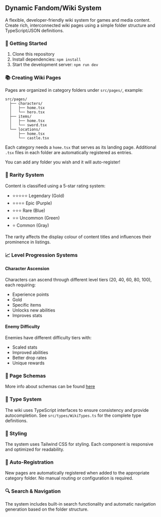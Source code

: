 ## Dynamic Fandom/Wiki System

A flexible, developer-friendly wiki system for games and media content. Create rich, interconnected wiki pages using a simple folder structure and TypeScript/JSON definitions.

### 📁 Getting Started

1. Clone this repository
2. Install dependencies: `npm install`
3. Start the development server: `npm run dev`

### 📚 Creating Wiki Pages

Pages are organized in category folders under `src/pages/`, example:

```
src/pages/
  ├── characters/
  │   ├── home.tsx
  │   └── hero.tsx
  ├── items/
  │   ├── home.tsx
  │   └── sword.tsx
  └── locations/
      ├── home.tsx
      └── castle.tsx
```

Each category needs a `home.tsx` that serves as its landing page. Additional `.tsx` files in each folder are automatically registered as entries.

You can add any folder you wish and it will auto-register!

### 🌟 Rarity System

Content is classified using a 5-star rating system:

- ⭐⭐⭐⭐⭐ Legendary (Gold)
- ⭐⭐⭐⭐ Epic (Purple)
- ⭐⭐⭐ Rare (Blue)
- ⭐⭐ Uncommon (Green)
- ⭐ Common (Gray)

The rarity affects the display colour of content titles and influences their prominence in listings.

### 📈 Level Progression Systems

#### Character Ascension
Characters can ascend through different level tiers (20, 40, 60, 80, 100), each requiring:
- Experience points
- Gold
- Specific items
- Unlocks new abilities
- Improves stats

#### Enemy Difficulty
Enemies have different difficulty tiers with:
- Scaled stats
- Improved abilities
- Better drop rates
- Unique rewards

### 📄 Page Schemas

More info about schemas can be found [here](src\pages\SCHEMA_GUIDE.md)

### 🔧 Type System

The wiki uses TypeScript interfaces to ensure consistency and provide autocompletion. See `src/types/WikiTypes.ts` for the complete type definitions.

### 🎨 Styling

The system uses Tailwind CSS for styling. Each component is responsive and optimized for readability.

### 🔄 Auto-Registration

New pages are automatically registered when added to the appropriate category folder. No manual routing or configuration is required.

### 🔍 Search & Navigation

The system includes built-in search functionality and automatic navigation generation based on the folder structure.